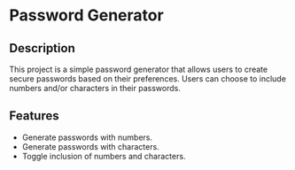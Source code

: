<h1> Password Generator </h1>

## Description

This project is a simple password generator that allows users to create secure passwords based on their preferences. Users can choose to include numbers and/or characters in their passwords.

## Features

- Generate passwords with numbers.
- Generate passwords with characters.
- Toggle inclusion of numbers and characters.